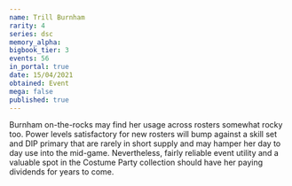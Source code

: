 ```yaml
---
name: Trill Burnham
rarity: 4
series: dsc
memory_alpha:
bigbook_tier: 3
events: 56
in_portal: true
date: 15/04/2021
obtained: Event
mega: false
published: true
---
```


Burnham on-the-rocks may find her usage across rosters somewhat rocky too. Power levels satisfactory for new rosters will bump against a skill set and DIP primary that are rarely in short supply and may hamper her day to day use into the mid-game. Nevertheless, fairly reliable event utility and a valuable spot in the Costume Party collection should have her paying dividends for years to come.

